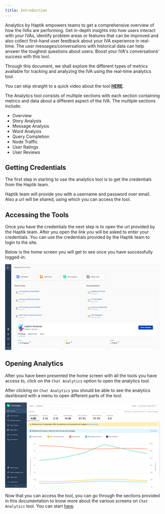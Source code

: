 ```yaml
---
title: Introduction
---
```


Analytics by Haptik empowers teams to get a comprehensive overview of how the IVAs are performing. Get in-depth insights into how users interact with your IVAs, identify problem areas or features that can be improved and also collect first-hand user feedback about your IVA experience in real-time. The user messages/conversations with historical data can help answer the toughest questions about users. Boost your IVA's conversations' success with this tool. 

Through this document, we shall explore the different types of metrics available for tracking and analyzing the IVA using the real-time analytics tool.

You can skip straight to a quick video about the tool [**HERE**](https://youtu.be/0xodi9IC5eg).

The Analytics tool consists of multiple sections with each section containing metrics and data about a different aspect of the IVA. The multiple sections include:

- Overview
- Story Analysis
- Message Analysis
- Word Analysis
- Query Completion
- Node Traffic
- User Ratings
- User Reviews

## Getting Credentials
The first step in starting to use the analytics tool is to get the credentials from the Haptik team. 

Haptik team will provide you with a username and password over email. Also a url will be shared, using which you can access the tool.

## Accessing the Tools
Once you have the credentials the next step is to open the url provided by the Haptik team. After you open the link you will be asked to enter your credentials. You can use the credentials provided by the Haptik team to login to the site.

Below is the home screen you will get to see once you have successfully logged-in.

![Menu](assets/homescreen1.png)

## Opening Analytics
After you have been presented the home screen with all the tools you have access to, click on the `Chat Analytics` option to open the analytics tool.

After clicking on `Chat Analytics` you should be able to see the analytics dashboard with a menu to open different parts of the tool.

![Analytics Dashboard](assets/homescreen2.png)

Now that you can access the tool, you can go through the sections provided in this documentation to know more about the various screens on `Chat Analytics` tool. You can start [here](https://docs.haptik.ai/bot-analytics/overview).
